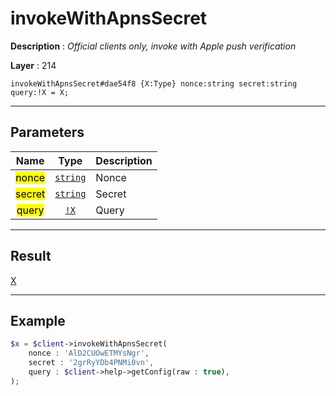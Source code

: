 # invokeWithApnsSecret

**Description** : *Official clients only, invoke with Apple push verification*

**Layer** : 214

```tl
invokeWithApnsSecret#dae54f8 {X:Type} nonce:string secret:string query:!X = X;
```

---

## Parameters

| Name | Type | Description |
| :---: | :---: | :--- |
| <mark>nonce</mark> | [`string`](type/string) | Nonce |
| <mark>secret</mark> | [`string`](type/string) | Secret |
| <mark>query</mark> | [`!X`](type/X) | Query |

---

## Result

[X](type/X)

---

## Example

```php
$x = $client->invokeWithApnsSecret(
	nonce : 'AlD2CUOwETMYsNgr',
	secret : '2grRyYDb4PNMi0vn',
	query : $client->help->getConfig(raw : true),
);
```